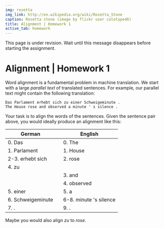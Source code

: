 ```yaml
---
img: rosetta
img_link: http://en.wikipedia.org/wiki/Rosetta_Stone 
caption: Rosetta stone (image by flickr user calotype46)
title: Alignment | Homework 1
active_tab: homework
---
```


<div class="alert alert-danger">
  This page is under revision. 
  Wait until this message disappears before starting the assignment.
</div>

Alignment <span class="text-muted">| Homework 1</span>
=============================================================

Word alignment is a fundamental problem in machine translation. We start with
a large _parallel text_ of translated sentences. For example, our
parallel text might contain the following translation:

    Das Parlament erhebt sich zu einer Schweigeminute .  
    The House rose and observed a minute ' s silence .

Your task is to align the words of the sentences. Given the sentence pair
above, you would ideally produce an alignment like this:

| German            | | English                |
|-------------------|-|------------------------|
| 0. Das            | | 0. The                 |
| 1. Parlament      | | 1. House               |
| 2-3. erhebt sich  | | 2. rose                |
| 4. zu             | |                        |
|                   | | 3. and                 |
|                   | | 4. observed            |
| 5. einer          | | 5. a                   |
| 6. Schweigeminute | | 6-8. minute 's silence |
| 7. .              | | 9. .                   |

Maybe you would also align *zu* to *rose*.

